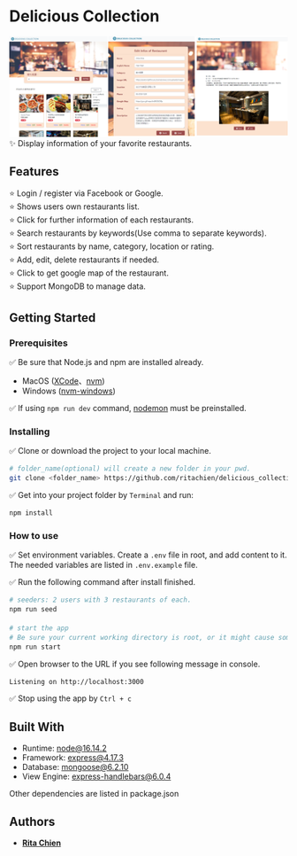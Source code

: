 # Delicious Collection
![demo.png](./Demo.png)
<br>
:sparkles: Display information of your favorite restaurants.  

## Features  
:star: Login / register via Facebook or Google.  
:star: Shows users own restaurants list.  
:star: Click for further information of each restaurants.  
:star: Search restaurants by keywords(Use comma to separate keywords).  
:star: Sort restaurants by name, category, location or rating.  
:star: Add, edit, delete restaurants if needed.  
:star: Click to get google map of the restaurant.  
:star: Support MongoDB to manage data.  

## Getting Started
### Prerequisites
:white_check_mark: Be sure that Node.js and npm are installed already.  
- MacOS ([XCode](https://developer.apple.com/xcode/)、[nvm](https://github.com/nvm-sh/nvm))
- Windows ([nvm-windows](https://github.com/coreybutler/nvm-windows/releases))

:white_check_mark: If using `npm run dev` command, [nodemon](https://www.npmjs.com/package/nodemon) must be preinstalled.  

### Installing

:white_check_mark: Clone or download the project to your local machine.  
```bash
# folder_name(optional) will create a new folder in your pwd.
git clone <folder_name> https://github.com/ritachien/delicious_collection.git
```
:white_check_mark: Get into your project folder by `Terminal` and run:  
```bash
npm install
```

### How to use  
:white_check_mark: Set environment variables. Create a `.env` file in root, and add content to it. The needed variables are listed in `.env.example` file.  

:white_check_mark: Run the following command after install finished.  
```bash
# seeders: 2 users with 3 restaurants of each.
npm run seed

# start the app
# Be sure your current working directory is root, or it might cause some path loading error!
npm run start
```
:white_check_mark: Open browser to the URL if you see following message in console.  
```bash
Listening on http://localhost:3000
```
:white_check_mark: Stop using the app by `Ctrl + c`  

## Built With
* Runtime: node@16.14.2  
* Framework: express@4.17.3  
* Database: mongoose@6.2.10  
* View Engine: express-handlebars@6.0.4  


Other dependencies are listed in package.json


## Authors
* [**Rita Chien**](https://github.com/ritachien)  
